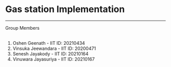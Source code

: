 # Gas station Implementation

<hr>
Group Members
<br>
<br>
<ol>
  <li>Oshen Geenath - IIT ID: 20210434 </li>
  <li>Vinsuka Jeewandara - IIT ID: 20200471</li>
  <li>Senesh Jayakody - IIT ID: 20210164</li>
  <li>Vinuwara Jayasuriya - IIT ID: 20210167</li>
  </ol>
</br>
